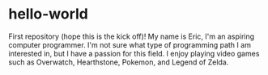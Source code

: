 # hello-world
First repository (hope this is the kick off)!
My name is Eric, I'm an aspiring computer programmer.  I'm not sure what type of programming path I am interested in, but I have a passion for this field.
I enjoy playing video games such as Overwatch, Hearthstone, Pokemon, and Legend of Zelda.
